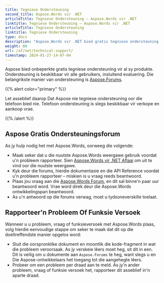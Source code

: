 ```yaml
---
title: Tegniese Ondersteuning
second_title: Aspose.Words vir .NET
articleTitle: Tegniese Ondersteuning – Aspose.Words vir .NET
linktitle: Tegniese Ondersteuning – Aspose.Words vir .NET
articleTitle: Tegniese Ondersteuning
linktitle: Tegniese Ondersteuning
type: docs
description: "Aspose.Words vir .NET bied gratis tegniese ondersteuning beskikbaar vir alle gebruikers. Rapporteer asseblief jou vraag, kwessie of funksie versoek Met Behulp Van Aspose Free Support Forum."
weight: 80
url: /af/net/technical-support/
timestamp: 2024-01-27-14-07-04
---
```


Aspose bied onbeperkte gratis tegniese ondersteuning vir al sy produkte. Ondersteuning is beskikbaar vir alle gebruikers, insluitend evaluering. Die belangrikste manier van ondersteuning is [Aspose.Forums](https://forum.aspose.com/c/words/8).

{{% alert color="primary" %}}

Let asseblief daarop Dat Aspose nie tegniese ondersteuning oor die telefoon bied nie. Telefoon ondersteuning is slegs beskikbaar vir verkope en aankoop vrae.

{{% /alert %}}

## Aspose Gratis Ondersteuningsforum

As jy hulp nodig het met Aspose.Words, oorweeg die volgende:

* Maak seker dat u die nuutste Aspose.Words weergawe gebruik voordat u'n probleem rapporteer. Sien [Aspose.Words vir .NET Aflaai](https://www.nuget.org/packages/Aspose.Words/) om uit te vind oor die nuutste weergawe.
* Kyk deur die forums, hierdie dokumentasie en die API Reference voordat u'n probleem rapporteer – miskien is u vraag reeds beantwoord.
* Plaas jou vraag aan die [Aspose.Words Forum](https://forum.aspose.com/c/words/8), en dit sal binne'n paar uur beantwoord word. Vrae word direk deur die Aspose.Words ontwikkelingspan beantwoord.
* As u'n antwoord op die forums verwag, moet u tydsoneverskille toelaat.

## Rapporteer'n Probleem Of Funksie Versoek

Wanneer u u probleem, vraag of funksieversoek met Aspose.Words plaas, volg hierdie eenvoudige stappe om seker te maak dat dit op die doeltreffendste manier opgelos word:

* Sluit die oorspronklike dokument en moontlik die kode-fragment in wat die probleem veroorsaak. As jy verskeie lêers moet heg, sit dit in een. Dit is veilig om u dokumente aan `Aspose.Forums` te heg, want slegs u en Die Aspose-ontwikkelaars het toegang tot die aangehegte lêers.
* Probeer om een probleem per draad aan te meld. As jy'n ander probleem, vraag of funksie versoek het, rapporteer dit asseblief in'n aparte draad.
